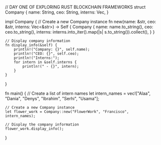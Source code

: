 // DAY ONE OF EXPLORING RUST BLOCKCHAIN FRAMEWORKS
struct Company {
    name: String,
    ceo: String,
    interns: Vec<String>,
}

impl Company {
    // Create a new Company instance
    fn new(name: &str, ceo: &str, interns: Vec<&str>) -> Self {
        Company {
            name: name.to_string(),
            ceo: ceo.to_string(),
            interns: interns.into_iter().map(|s| s.to_string()).collect(),
        }
    }

    // Display company information
    fn display_info(&self) {
        println!("Company: {}", self.name);
        println!("CEO: {}", self.ceo);
        println!("Interns:");
        for intern in &self.interns {
            println!(" - {}", intern);
        }
    }
}

fn main() {
    // Create a list of intern names
    let intern_names = vec!["Alaa", "Dania", "Denys", "Ibrahim", "Serhi", "Usama"];

    // Create a new Company instance
    let flower_work = Company::new("FlowerWork", "Francisco", intern_names);

    // Display the company information
    flower_work.display_info();
}
